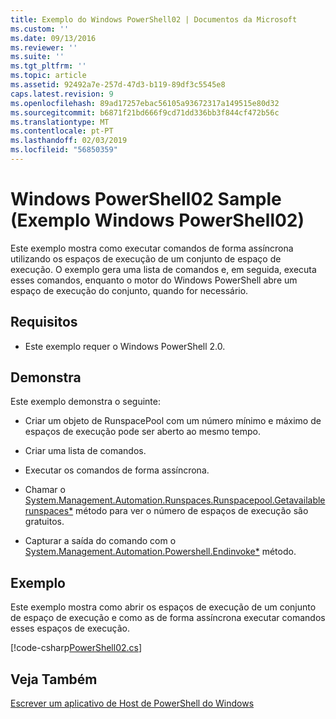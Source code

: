 ```yaml
---
title: Exemplo do Windows PowerShell02 | Documentos da Microsoft
ms.custom: ''
ms.date: 09/13/2016
ms.reviewer: ''
ms.suite: ''
ms.tgt_pltfrm: ''
ms.topic: article
ms.assetid: 92492a7e-257d-47d3-b119-89df3c5545e8
caps.latest.revision: 9
ms.openlocfilehash: 89ad17257ebac56105a93672317a149515e80d32
ms.sourcegitcommit: b6871f21bd666f9cd71dd336bb3f844cf472b56c
ms.translationtype: MT
ms.contentlocale: pt-PT
ms.lasthandoff: 02/03/2019
ms.locfileid: "56850359"
---
```

# <a name="windows-powershell02-sample"></a>Windows PowerShell02 Sample (Exemplo Windows PowerShell02)

Este exemplo mostra como executar comandos de forma assíncrona utilizando os espaços de execução de um conjunto de espaço de execução. O exemplo gera uma lista de comandos e, em seguida, executa esses comandos, enquanto o motor do Windows PowerShell abre um espaço de execução do conjunto, quando for necessário.

## <a name="requirements"></a>Requisitos

- Este exemplo requer o Windows PowerShell 2.0.

## <a name="demonstrates"></a>Demonstra

Este exemplo demonstra o seguinte:

- Criar um objeto de RunspacePool com um número mínimo e máximo de espaços de execução pode ser aberto ao mesmo tempo.

- Criar uma lista de comandos.

- Executar os comandos de forma assíncrona.

- Chamar o [System.Management.Automation.Runspaces.Runspacepool.Getavailablerunspaces*](/dotnet/api/System.Management.Automation.Runspaces.RunspacePool.GetAvailableRunspaces) método para ver o número de espaços de execução são gratuitos.

- Capturar a saída do comando com o [System.Management.Automation.Powershell.Endinvoke*](/dotnet/api/System.Management.Automation.PowerShell.EndInvoke) método.

## <a name="example"></a>Exemplo

Este exemplo mostra como abrir os espaços de execução de um conjunto de espaço de execução e como as de forma assíncrona executar comandos esses espaços de execução.

[!code-csharp[PowerShell02.cs](../../powershell-sdk-samples/SDK-2.0/csharp/PowerShell02/PowerShell02.cs#L11-L96 "PowerShell02.cs")]

## <a name="see-also"></a>Veja Também

[Escrever um aplicativo de Host de PowerShell do Windows](./writing-a-windows-powershell-host-application.md)